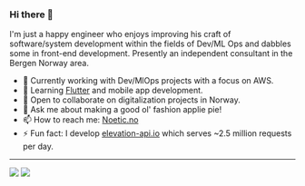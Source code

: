### Hi there 👋

I'm just a happy engineer who enjoys improving his craft of software/system development within the fields of 
Dev/ML Ops and dabbles some in front-end development. Presently an independent consultant in the Bergen Norway area. 

- 🔭 Currently working with Dev/MlOps projects with a focus on AWS.
- 🌱 Learning [Flutter](https://flutter.dev/) and mobile app development.
- 👯 Open to collaborate on digitalization projects in Norway.
- 💬 Ask me about making a good ol' fashion applie pie!
- 📫 How to reach me: [Noetic.no](https://www.noetic.no/)
- ⚡ Fun fact: I develop [elevation-api.io](https://elevation-api.io) which serves ~2.5 million requests per day. 

---

![](https://github-readme-stats.vercel.app/api?username=milesgranger&hide_border=true&show_icons=true&count_private=true) 
![](https://github-readme-stats.vercel.app/api/top-langs/?username=milesgranger&exclude_repo=caroline&hide=html,Jupyter%20Notebook&langs_count=10&layout=compact)
